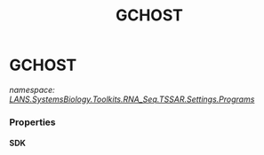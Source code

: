 ﻿---
title: GCHOST
---

# GCHOST
_namespace: [LANS.SystemsBiology.Toolkits.RNA_Seq.TSSAR.Settings.Programs](N-LANS.SystemsBiology.Toolkits.RNA_Seq.TSSAR.Settings.Programs.html)_





### Properties

#### SDK


